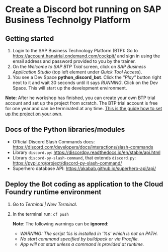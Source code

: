 # Create a Discord bot running on SAP Business Technolgy Platform

## Getting started

  1. Login to the SAP Business Technology Platform (BTP): Go to 
     https://account.hanatrial.ondemand.com/cockpit/ and sign in using the email address 
     and password provided to you by the trainer.
  1. On the _Welcome to SAP BTP Trial_ screen, click on _SAP Business Application Studio_ 
     (top left element under _Quick Tool Access_).
  1. You see a Dev Space __python_discord_bot__. Click the _"Play"_ button right next to 
     it and wait 30 seconds until it says _RUNNING_. Click on the Dev Space. This will 
     start up the development environment.

  __Note__: After he workshop has finished, you can create your own BTP trial account and
  set up the project from scratch. The BTP trial account is free for one year and can be 
  terminated at any time. [This is the guide how to set up the project on your own](Project_Setup.md).


## Docs of the Python libraries/modules

  - Official Discord Slash Commands docs: 
    https://discord.com/developers/docs/interactions/slash-commands
  - Library `discord.py`: https://discordpy.readthedocs.io/en/stable/api.html
  - Library `discord-py-slash-command`, that extends `discord.py`: 
    https://pypi.org/project/discord-py-slash-command/
  - Superhero database API: https://akabab.github.io/superhero-api/api/


## Deploy the Bot coding as application to the Cloud Foundry runtime environment

  1. Go to _Terminal | New Terminal_.
  1. In the terminal run: `cf push`

     __Note__: The following warnings can be __ignored__:
     - _WARNING:  The script %s is installed in '%s' which is not on PATH._
     - _No start command specified by buildpack or via Procfile._
     - _App will not start unless a command is provided at runtime._


